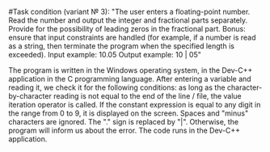 #Task condition (variant № 3):
"The user enters a floating-point number. 
Read the number and output the integer and fractional parts separately.
Provide for the possibility of leading zeros in the fractional part.
Bonus: ensure that input constraints
are handled (for example, if a number is read as a string, then terminate the program when the specified length is exceeded).
Input example: 10.05
Output example: 10 | 05"

The program is written in the Windows operating system, in the Dev-C++ application in the C programming language.
After entering a variable and reading it, we check it for the following conditions:
as long as the character-by-character reading is not equal to the end of the line / file, the value iteration operator is called.
If the constant expression is equal to any digit in the range from 0 to 9, it is displayed on the screen.
Spaces and "minus" characters are ignored.
The "." sign is replaced by "|". Otherwise, the program will inform us about the error.
The code runs in the Dev-C++ application.
